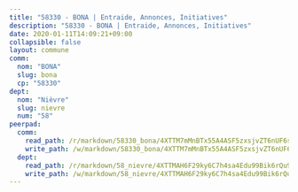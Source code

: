 ```yaml
---
title: "58330 - BONA | Entraide, Annonces, Initiatives"
description: "58330 - BONA | Entraide, Annonces, Initiatives"
date: 2020-01-11T14:09:21+09:00
collapsible: false
layout: commune
comm:
  nom: "BONA"
  slug: bona
  cp: "58330"
dept:
  nom: "Nièvre"
  slug: nievre
  num: "58"
peerpad:
  comm:
    read_path: /r/markdown/58330_bona/4XTTM7mMnBTx55A4ASF5zxsjvZT6nUF6scofiYf3DuVJCSzbY
    write_path: /w/markdown/58330_bona/4XTTM7mMnBTx55A4ASF5zxsjvZT6nUF6scofiYf3DuVJCSzbY-K3TgUdGZjKp8oC2ePLPJfmtiutF65bDsifanJGqp5jKXj1rZUt3R6FQAzQ8RAi6y88qpN5XZMrVqN3GuKA9qGYiZqzyef2R4wkRhDEVarxgDhmkcW89wQZZoL1MStt1SDDVj9p1L
  dept:
    read_path: /r/markdown/58_nievre/4XTTMAH6F29ky6C7h4sa4Edu99Bik6rQu9XbiuBD1DvLw22pb
    write_path: /w/markdown/58_nievre/4XTTMAH6F29ky6C7h4sa4Edu99Bik6rQu9XbiuBD1DvLw22pb-K3TgUtHs3LnA4VP5N1eQxK9UkiWFz8M5ZP7N97wnUEM9Wfw65apM3LnvEX8HhP2Sd27LDh5t4GgmkbGDUaCqpnkD9BJGbaMbkS8idf1DYkYaRo6rACHXiR4PjahH89PiAFqFL3Lf
---
```


